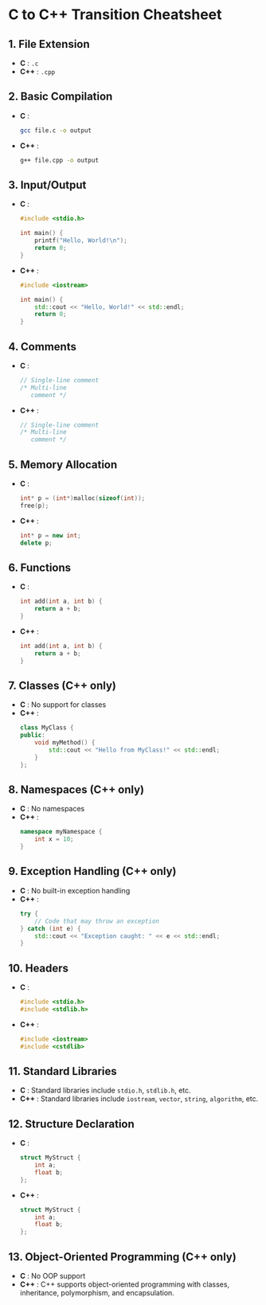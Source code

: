 
# C to C++ Transition Cheatsheet

## 1. File Extension
- **C** : `.c`
- **C++** : `.cpp`

## 2. Basic Compilation
- **C** : 
  ```bash
  gcc file.c -o output
  ```
- **C++** : 
  ```bash
  g++ file.cpp -o output
  ```

## 3. Input/Output
- **C** : 
  ```c
  #include <stdio.h>

  int main() {
      printf("Hello, World!\n");
      return 0;
  }
  ```
- **C++** : 
  ```cpp
  #include <iostream>

  int main() {
      std::cout << "Hello, World!" << std::endl;
      return 0;
  }
  ```

## 4. Comments
- **C** : 
  ```c
  // Single-line comment
  /* Multi-line 
     comment */
  ```
- **C++** : 
  ```cpp
  // Single-line comment
  /* Multi-line 
     comment */
  ```

## 5. Memory Allocation
- **C** : 
  ```c
  int* p = (int*)malloc(sizeof(int));
  free(p);
  ```
- **C++** : 
  ```cpp
  int* p = new int;
  delete p;
  ```

## 6. Functions
- **C** : 
  ```c
  int add(int a, int b) {
      return a + b;
  }
  ```
- **C++** : 
  ```cpp
  int add(int a, int b) {
      return a + b;
  }
  ```

## 7. Classes (C++ only)
- **C** : No support for classes
- **C++** : 
  ```cpp
  class MyClass {
  public:
      void myMethod() {
          std::cout << "Hello from MyClass!" << std::endl;
      }
  };
  ```

## 8. Namespaces (C++ only)
- **C** : No namespaces
- **C++** : 
  ```cpp
  namespace myNamespace {
      int x = 10;
  }
  ```

## 9. Exception Handling (C++ only)
- **C** : No built-in exception handling
- **C++** : 
  ```cpp
  try {
      // Code that may throw an exception
  } catch (int e) {
      std::cout << "Exception caught: " << e << std::endl;
  }
  ```

## 10. Headers
- **C** : 
  ```c
  #include <stdio.h>
  #include <stdlib.h>
  ```
- **C++** : 
  ```cpp
  #include <iostream>
  #include <cstdlib>
  ```

## 11. Standard Libraries
- **C** : Standard libraries include `stdio.h`, `stdlib.h`, etc.
- **C++** : Standard libraries include `iostream`, `vector`, `string`, `algorithm`, etc.

## 12. Structure Declaration
- **C** : 
  ```c
  struct MyStruct {
      int a;
      float b;
  };
  ```
- **C++** : 
  ```cpp
  struct MyStruct {
      int a;
      float b;
  };
  ```

## 13. Object-Oriented Programming (C++ only)
- **C** : No OOP support
- **C++** : C++ supports object-oriented programming with classes, inheritance, polymorphism, and encapsulation.
